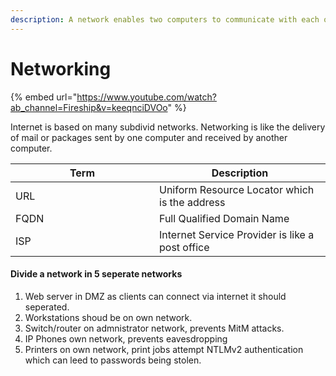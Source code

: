 ```yaml
---
description: A network enables two computers to communicate with each other.
---
```


# Networking

{% embed url="https://www.youtube.com/watch?ab_channel=Fireship&v=keeqnciDVOo" %}

Internet is based on many subdivid networks. Networking is like the delivery of mail or packages sent by one computer and received by another computer.&#x20;

<table><thead><tr><th width="214">Term</th><th>Description</th></tr></thead><tbody><tr><td>URL</td><td>Uniform Resource Locator which is the address</td></tr><tr><td>FQDN</td><td>Full Qualified Domain Name</td></tr><tr><td>ISP</td><td>Internet Service Provider is like a post office</td></tr></tbody></table>

#### Divide a network in 5 seperate networks

1. Web server in DMZ as clients can connect via internet it should seperated.
2. Workstations shoud be on own network.&#x20;
3. Switch/router on admnistrator network, prevents MitM attacks.
4. IP Phones own network, prevents eavesdropping
5. Printers on own network, print jobs attempt NTLMv2 authentication which can leed to passwords being stolen.

